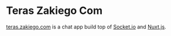 # Teras Zakiego Com

[teras.zakiego.com](https://teras.zakiego.com) is a chat app build top of [Socket.io](https://socket.io) and [Nuxt.js](https://nuxtjs.org).
